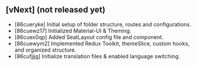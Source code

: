 ## [vNext] (not released yet)

-   [86cueryke] Initial setup of folder structure, routes and configurations.
-   [86cuewz17] Initialized Material-UI & Theming.
-   [86cuex0qp] Added SeatLayout config file and component.
-   [86cuewym2] Implemented Redux Toolkit, themeSlice, custom hooks, and organized structure.
-   [86cufjjjg] Initialize translation files & enabled language switching.
